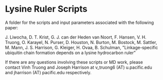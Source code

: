 # Lysine Ruler Scripts
A folder for the scripts and input parameters associated with the following paper:

J. Liwocha, D. T. Krist, G. J. can der Heden van Noort, F. Hansen, V. H. Truong, O. Karayel, N. Purser, D. Houston, N. Burton, M. Bostock, M. Sattler, M. Mann, J. S. Harrison, G. Kleiger, H. Ovaa, B. Schulman, "Linkage-specific ubiquitin chain formation depends on a lysine hydrocarbon ruler"

If there are any questions involving these scripts or MD work, please contact Vinh Truong and Joseph Harrison at v_truong6 (AT) u.pacific.edu and jharrison (AT) pacific.edu respectively.
